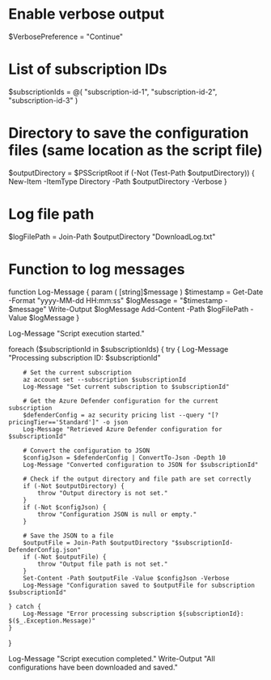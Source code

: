 # Enable verbose output
$VerbosePreference = "Continue"

# List of subscription IDs
$subscriptionIds = @(
    "subscription-id-1",
    "subscription-id-2",
    "subscription-id-3"
)

# Directory to save the configuration files (same location as the script file)
$outputDirectory = $PSScriptRoot
if (-Not (Test-Path $outputDirectory)) {
    New-Item -ItemType Directory -Path $outputDirectory -Verbose
}

# Log file path
$logFilePath = Join-Path $outputDirectory "DownloadLog.txt"

# Function to log messages
function Log-Message {
    param (
        [string]$message
    )
    $timestamp = Get-Date -Format "yyyy-MM-dd HH:mm:ss"
    $logMessage = "$timestamp - $message"
    Write-Output $logMessage
    Add-Content -Path $logFilePath -Value $logMessage
}

Log-Message "Script execution started."

foreach ($subscriptionId in $subscriptionIds) {
    try {
        Log-Message "Processing subscription ID: $subscriptionId"

        # Set the current subscription
        az account set --subscription $subscriptionId
        Log-Message "Set current subscription to $subscriptionId"

        # Get the Azure Defender configuration for the current subscription
        $defenderConfig = az security pricing list --query "[?pricingTier=='Standard']" -o json
        Log-Message "Retrieved Azure Defender configuration for $subscriptionId"

        # Convert the configuration to JSON
        $configJson = $defenderConfig | ConvertTo-Json -Depth 10
        Log-Message "Converted configuration to JSON for $subscriptionId"

        # Check if the output directory and file path are set correctly
        if (-Not $outputDirectory) {
            throw "Output directory is not set."
        }
        if (-Not $configJson) {
            throw "Configuration JSON is null or empty."
        }

        # Save the JSON to a file
        $outputFile = Join-Path $outputDirectory "$subscriptionId-DefenderConfig.json"
        if (-Not $outputFile) {
            throw "Output file path is not set."
        }
        Set-Content -Path $outputFile -Value $configJson -Verbose
        Log-Message "Configuration saved to $outputFile for subscription $subscriptionId"

    } catch {
        Log-Message "Error processing subscription ${subscriptionId}: $($_.Exception.Message)"
    }
}

Log-Message "Script execution completed."
Write-Output "All configurations have been downloaded and saved."
